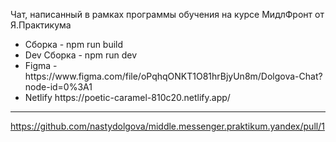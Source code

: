 
Чат, написанный в рамках программы обучения на курсе МидлФронт от Я.Практикума

<ul>
    <li>Сборка - npm run build</li>
    <li>Dev Сборка - npm run dev</li>
    <li>Figma - https://www.figma.com/file/oPqhqONKT1O81hrBjyUn8m/Dolgova-Chat?node-id=0%3A1</li>
    <li>Netlify https://poetic-caramel-810c20.netlify.app/ </li>
</ul>

<hr>

https://github.com/nastydolgova/middle.messenger.praktikum.yandex/pull/1
